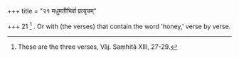 +++
title = "२१ मधुमतीभिर्वा प्रत्यृचम्"

+++
21 [^12] . Or with (the verses) that contain the word 'honey,' verse by verse.


[^12]:  These are the three verses, Vāj. Saṃhitā XIII, 27-29.

